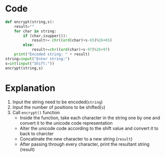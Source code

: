 # Code
```python
def encrypt(string,s):
    result=""
    for char in string:
        if (char.isupper()):
            result+= chr((ord(char)+s-65)%26+65)
        else:
            result+=chr((ord(char)+s-97)%26+97)
    print("Encoded string: " + result)
string=input("Enter string:")
s=int(input("Shift:"))
encrypt(string,s)
```
# Explanation
1. Input the string need to be encoded(`string`)
2. Input the number of positions to be shifted(`s`)
3. Call `encrypt()` function
   * Inside the function, take each character in the string one by one and convert it to the unicode code representation
   * Alter the unicode code according to the shift value and convert it to back to charcter
   * Concatinate the new character to a new string (`result`)
   * After passing through every character, print the resultant string (result)
